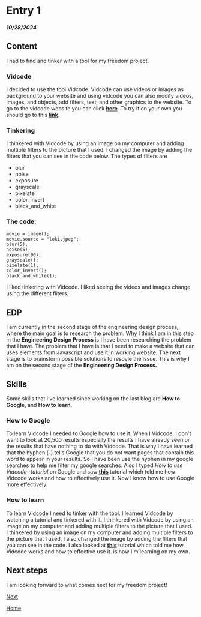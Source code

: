 # Entry 1
##### 10/28/2024

## Content
I had to find and tinker with a tool for my freedom project. 

### Vidcode
I decided to use the tool Vidcode. Vidcode can use videos or images as background to your website and using vidcode you can also modify videos, images, and objects, add filters, text, and other graphics to the website. To go to the vidcode website you can click **[here](https://www.vidcode.com/)**. To try it on your own you should go to this **[link](https://vidcode.com/project/intro)**.

### Tinkering
I thinkered with Vidcode by using an image on my computer and adding multiple filters to the picture that I used. I changed the image by adding the fliters that you can see in the code below. The types of fliters are 

* blur
* noise
* exposure
* grayscale
* pixelate
* color_invert
* black_and_white

### The code:
```
movie = image();
movie.source = "loki.jpeg";
blur(5);
noise(5);
exposure(90);
grayscale();
pixelate(1);
color_invert();
black_and_white(1);
```

I liked tinkering with Vidcode. I liked seeing the videos and images change using the different fliters. 

## EDP
I am currently in the second stage of the engineering design process, where the main goal is to research the problem. Why I think I am in this step in the **Engineering Design Process** is I have been researching the problem that I have. The problem that I have is that I need to make a website that can uses elements from Javascript and use it in working website. The next stage is to brainstorm possible solutions to resovle the issue. This is why I am on the second stage of the **Engineering Design Process.**

## Skills
Some skills that I’ve learned since working on the last blog are **How to Google**, and **How to learn**.

### How to Google
To learn Vidcode I needed to Google how to use it. When I Vidcode, I don't want to look at 20,500 results especially the results I have already seen or the results that have nothing to do with Vidcode. That is why I have learned that the hyphen (**-**) tells Google that you do not want pages that contain this word to appear in your results. So I have been use the hyphen in my google searches to help me filter my google searches. Also I typed _How to use Vidcode -tutorial_ on Google and saw **[this](https://www.youtube.com/watch?v=vaGk0-yog4g)** tutorial which told me how Vidcode works and how to effectively use it. Now I know how to use Google more effectively.

### How to learn
To learn Vidcode I need to tinker with the tool. I learned Vidcode by watching a tutorial and tinkered with it. I thinkered with Vidcode by using an image on my computer and adding multiple filters to the picture that I used. I thinkered by using an image on my computer and adding multiple filters to the picture that I used. I also changed the image by adding the fliters that you can see in the code. I also looked at **[this](https://www.youtube.com/watch?v=vaGk0-yog4g)** tutorial which told me how Vidcode works and how to effective use it. is how I'm learning on my own.

## Next steps
I am looking forward to what comes next for my freedom project!

[Next](entry02.md)

[Home](../README.md)
